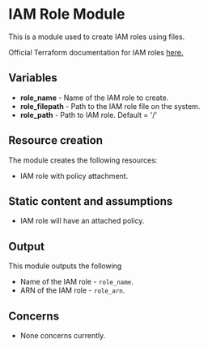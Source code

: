# IAM Role Module
This is a module used to create IAM roles using files.

Official Terraform documentation for IAM roles [here.](https://www.terraform.io/docs/providers/aws/r/iam_role.html)

## Variables
* **role_name** - Name of the IAM role to create.
* **role_filepath** - Path to the IAM role file on the system.
* **role_path** - Path to IAM role. Default = '/'

## Resource creation
The module creates the following resources:
* IAM role with policy attachment.

## Static content and assumptions
* IAM role will have an attached policy.

## Output
This module outputs the following
* Name of the IAM role - `role_name`.
* ARN of the IAM role - `role_arn`.

## Concerns
* None concerns currently.

